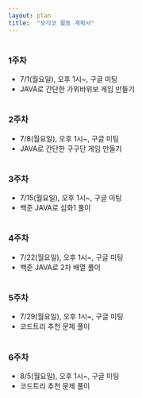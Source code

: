 ```yaml
---
layout: plan
title:  "모각코 활동 계획서"
---
```


#
### 1주차
* 7/1(월요일), 오후 1시~, 구글 미팅
* JAVA로 간단한 가위바위보 게임 만들기
#
### 2주차
* 7/8(월요일), 오후 1시~, 구글 미팅
* JAVA로 간단한 구구단 게임 만들기
#
### 3주차
* 7/15(월요일), 오후 1시~, 구글 미팅
* 백준 JAVA로 심화1 풀이
#
### 4주차
* 7/22(월요일), 오후 1시~, 구글 미팅
* 백준 JAVA로 2차 배열 풀이
#
### 5주차
* 7/29(월요일), 오후 1시~, 구글 미팅
* 코드트리 추천 문제 풀이
#
### 6주차
* 8/5(월요일), 오후 1시~, 구글 미팅
* 코드트리 추천 문제 풀이

